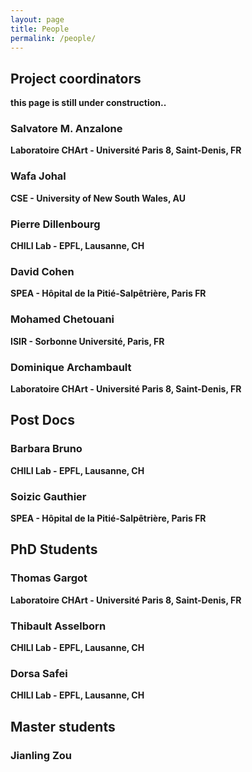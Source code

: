 ```yaml
---
layout: page
title: People
permalink: /people/
---
```


## Project coordinators

**this page is still under construction..**


### Salvatore M. Anzalone
**Laboratoire CHArt - Université Paris 8, Saint-Denis, FR**

### Wafa Johal
**CSE - University of New South Wales, AU**

### Pierre Dillenbourg
**CHILI Lab - EPFL, Lausanne, CH**

### David Cohen
**SPEA - Hôpital de la Pitié-Salpêtrière, Paris FR**

### Mohamed Chetouani
**ISIR - Sorbonne Université, Paris, FR**

### Dominique Archambault
**Laboratoire CHArt - Université Paris 8, Saint-Denis, FR**

## Post Docs

### Barbara Bruno
**CHILI Lab - EPFL, Lausanne, CH**

### Soizic Gauthier
**SPEA - Hôpital de la Pitié-Salpêtrière, Paris FR**

## PhD Students

### Thomas Gargot
**Laboratoire CHArt - Université Paris 8, Saint-Denis, FR**

### Thibault Asselborn
**CHILI Lab - EPFL, Lausanne, CH**

### Dorsa Safei
**CHILI Lab - EPFL, Lausanne, CH**

## Master students

### Jianling Zou



